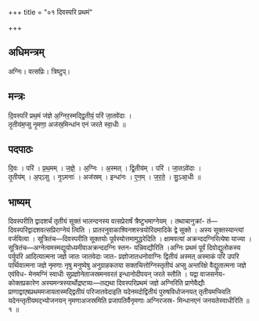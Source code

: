 +++
title = "०१ दिवस्परि प्रथमं"

+++
## अधिमन्त्रम्
अग्निः। वत्सप्रिः। त्रिष्टुप्।

## मन्त्रः
दि॒वस्परि॑ प्रथ॒मं ज॑ज्ञे अ॒ग्निर॒स्मद्द्वि॒तीयं॒ परि॑ जा॒तवे॑दाः ।  
तृ॒तीय॑म॒प्सु नृ॒मणा॒ अज॑स्र॒मिन्धा॑न एनं जरते स्वा॒धीः ॥

## पदपाठः
दि॒वः । परि॑ । प्र॒थ॒मम् । ज॒ज्ञे॒ । अ॒ग्निः । अ॒स्मत् । द्वि॒तीय॑म् । परि॑ । जा॒तऽवे॑दाः ।  
तृ॒तीय॑म् । अ॒प्ऽसु । नृ॒ऽमनाः॑ । अज॑स्रम् । इन्धा॑नः । ए॒न॒म् । ज॒र॒ते॒ । सु॒ऽआ॒धीः ॥

## भाष्यम्
दिवस्परीति द्वादशर्चं तृतीयं सूक्तं भालन्दनस्य वत्सप्रेरार्षं त्रैष्टुभमाग्नेयम् । तथाचानुक्रां- तं—दिवस्परिद्वादशवत्सप्रिराग्नेयं त्विति । प्रातरनुवाकाश्विनशस्त्रयोरिदमादिके द्वे सूक्ते । अस्य सूक्तस्यान्त्यां वर्जयित्वा । सूत्रितंच—दिवस्परीति सूक्तयोः पूर्वस्योत्तमामुद्धरेदिति । क्षामवत्यां अक्रन्ददग्निरित्येषा याज्या । सूत्रितंच—अग्नेत्वमस्मद्युयोध्यमीवाअक्रन्ददग्निः स्तन- यन्निवद्यौरिति ।अग्निः प्रथमं पूर्वं दिवोद्युलोकस्य पर्युपरि आदित्यात्मना जज्ञे जातः जातवेदाः जात- प्रज्ञोजातधनोवाग्निः द्वितीयं अस्मत् अस्माकं परि उपरि पार्थिवात्मना जज्ञे नृमणाः नृषु मनुष्येषु अनुग्राहकतया सक्तचित्तोग्निस्तृतीयं अप्सु अन्तरिक्षे वैद्युतात्मना जज्ञे एवंविध- मेनमग्निं स्वाधीः सुप्रज्ञोनेताजस्रमनवरतं इन्धानोदीपयन् जरते स्तौति । यद्वा वाजसनेय- कोक्तप्रकारेण अस्यमन्त्रस्यार्थोद्रष्टव्यः—तद्यथा दिवस्परिप्रथमं जज्ञे अग्निरिति प्राणेवैद्यौः प्राणाद्वाएषप्रथममजायतास्मद्द्वितीयं परिजातवेदाइति यदेनमदोद्वितीयं पुरुषविधोजनयत् तृतीयमप्स्विति यदेनन्तृतीयमद्भ्योजनयन् नृमणाअजस्रमिति प्रजापतिर्वैनृमणाः अग्निरजस्र- मिन्धानएनं जनयतेस्वाधीरिति ॥ १ ॥